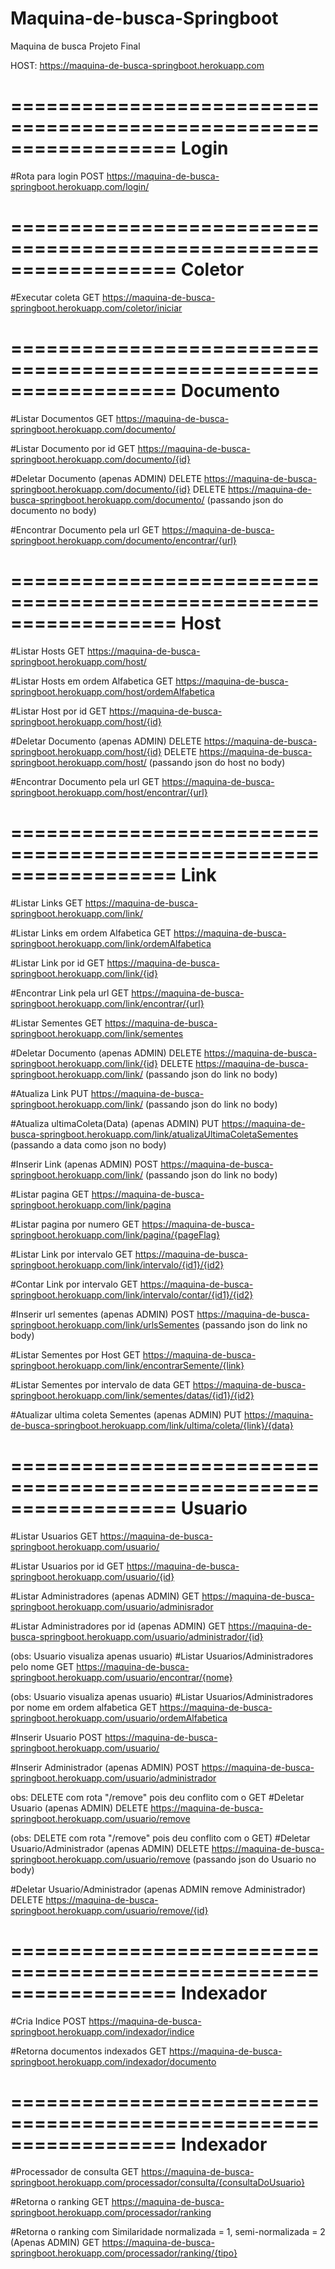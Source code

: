 # Maquina-de-busca-Springboot
Maquina de busca Projeto Final


HOST: https://maquina-de-busca-springboot.herokuapp.com



==================================================================
Login
==================================================================

#Rota para login
POST https://maquina-de-busca-springboot.herokuapp.com/login/



==================================================================
Coletor
==================================================================
#Executar coleta
GET https://maquina-de-busca-springboot.herokuapp.com/coletor/iniciar



==================================================================
Documento
==================================================================
#Listar Documentos
GET https://maquina-de-busca-springboot.herokuapp.com/documento/

#Listar Documento por id
GET https://maquina-de-busca-springboot.herokuapp.com/documento/{id}

#Deletar Documento (apenas ADMIN)
DELETE https://maquina-de-busca-springboot.herokuapp.com/documento/{id}
DELETE https://maquina-de-busca-springboot.herokuapp.com/documento/ (passando json do documento no body)

#Encontrar Documento pela url
GET https://maquina-de-busca-springboot.herokuapp.com/documento/encontrar/{url}



==================================================================
Host
==================================================================
#Listar Hosts
GET https://maquina-de-busca-springboot.herokuapp.com/host/

#Listar Hosts em ordem Alfabetica
GET https://maquina-de-busca-springboot.herokuapp.com/host/ordemAlfabetica

#Listar Host por id 
GET https://maquina-de-busca-springboot.herokuapp.com/host/{id}

#Deletar Documento (apenas ADMIN)
DELETE https://maquina-de-busca-springboot.herokuapp.com/host/{id}
DELETE https://maquina-de-busca-springboot.herokuapp.com/host/ (passando json do host no body)

#Encontrar Documento pela url
GET https://maquina-de-busca-springboot.herokuapp.com/host/encontrar/{url}


==================================================================
Link
==================================================================
#Listar Links
GET https://maquina-de-busca-springboot.herokuapp.com/link/

#Listar Links em ordem Alfabetica
GET https://maquina-de-busca-springboot.herokuapp.com/link/ordemAlfabetica

#Listar Link por id 
GET https://maquina-de-busca-springboot.herokuapp.com/link/{id}

#Encontrar Link pela url
GET https://maquina-de-busca-springboot.herokuapp.com/link/encontrar/{url}

#Listar Sementes
GET https://maquina-de-busca-springboot.herokuapp.com/link/sementes

#Deletar Documento (apenas ADMIN)
DELETE https://maquina-de-busca-springboot.herokuapp.com/link/{id}
DELETE https://maquina-de-busca-springboot.herokuapp.com/link/ (passando json do link no body)

#Atualiza Link
PUT https://maquina-de-busca-springboot.herokuapp.com/link/ (passando json do link no body)

#Atualiza ultimaColeta(Data) (apenas ADMIN)
PUT https://maquina-de-busca-springboot.herokuapp.com/link/atualizaUltimaColetaSementes (passando a data como json no body)

#Inserir Link (apenas ADMIN)
POST https://maquina-de-busca-springboot.herokuapp.com/link/ (passando json do link no body)

#Listar pagina
GET https://maquina-de-busca-springboot.herokuapp.com/link/pagina

#Listar pagina por numero
GET https://maquina-de-busca-springboot.herokuapp.com/link/pagina/{pageFlag}

#Listar Link por intervalo
GET https://maquina-de-busca-springboot.herokuapp.com/link/intervalo/{id1}/{id2}

#Contar Link por intervalo
GET https://maquina-de-busca-springboot.herokuapp.com/link/intervalo/contar/{id1}/{id2}

#Inserir url sementes (apenas ADMIN)
POST https://maquina-de-busca-springboot.herokuapp.com/link/urlsSementes (passando json do link no body)

#Listar Sementes por Host
GET https://maquina-de-busca-springboot.herokuapp.com/link/encontrarSemente/{link}

#Listar Sementes por intervalo de data
GET https://maquina-de-busca-springboot.herokuapp.com/link/sementes/datas/{id1}/{id2}

#Atualizar ultima coleta Sementes (apenas ADMIN)
PUT https://maquina-de-busca-springboot.herokuapp.com/link/ultima/coleta/{link}/{data}


==================================================================
Usuario
==================================================================
#Listar Usuarios
GET https://maquina-de-busca-springboot.herokuapp.com/usuario/

#Listar Usuarios por id
GET https://maquina-de-busca-springboot.herokuapp.com/usuario/{id}

#Listar Administradores (apenas ADMIN)
GET https://maquina-de-busca-springboot.herokuapp.com/usuario/adminisrador

#Listar Administradores por id (apenas ADMIN)
GET https://maquina-de-busca-springboot.herokuapp.com/usuario/administrador/{id}

(obs: Usuario visualiza apenas usuario)
#Listar Usuarios/Administradores pelo nome
GET https://maquina-de-busca-springboot.herokuapp.com/usuario/encontrar/{nome}

(obs: Usuario visualiza apenas usuario)
#Listar Usuarios/Administradores por nome em ordem alfabetica
GET https://maquina-de-busca-springboot.herokuapp.com/usuario/ordemAlfabetica

#Inserir Usuario
POST https://maquina-de-busca-springboot.herokuapp.com/usuario/

#Inserir Administrador (apenas ADMIN)
POST https://maquina-de-busca-springboot.herokuapp.com/usuario/administrador

obs: DELETE com rota "/remove" pois deu conflito com o GET
#Deletar Usuario (apenas ADMIN)
DELETE https://maquina-de-busca-springboot.herokuapp.com/usuario/remove

(obs: DELETE com rota "/remove" pois deu conflito com o GET)
#Deletar Usuario/Administrador (apenas ADMIN)
DELETE https://maquina-de-busca-springboot.herokuapp.com/usuario/remove (passando json do Usuario no body)

#Deletar Usuario/Administrador (apenas ADMIN remove Administrador)
DELETE https://maquina-de-busca-springboot.herokuapp.com/usuario/remove/{id}



==================================================================
Indexador
==================================================================

#Cria Indice
POST https://maquina-de-busca-springboot.herokuapp.com/indexador/indice

#Retorna documentos indexados
GET https://maquina-de-busca-springboot.herokuapp.com/indexador/documento



==================================================================
Indexador
==================================================================
 
#Processador de consulta
GET https://maquina-de-busca-springboot.herokuapp.com/processador/consulta/{consultaDoUsuario}

#Retorna o ranking
GET https://maquina-de-busca-springboot.herokuapp.com/processador/ranking

#Retorna o ranking com Similaridade normalizada = 1, semi-normalizada = 2 (Apenas ADMIN)
GET https://maquina-de-busca-springboot.herokuapp.com/processador/ranking/{tipo}




